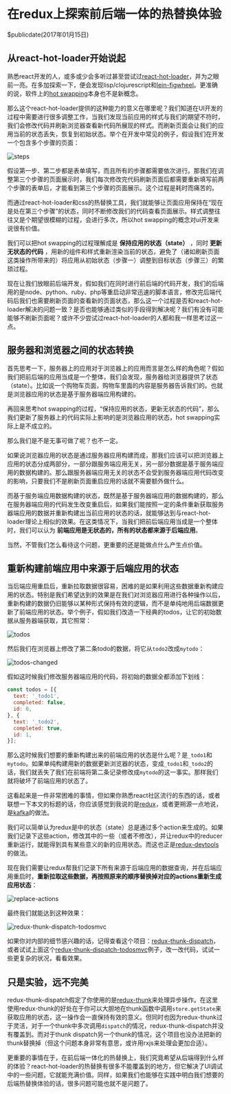 # 在redux上探索前后端一体的热替换体验

$publicdate(2017年01月15日)

## 从react-hot-loader开始说起

熟悉react开发的人，或多或少会多听过甚至尝试过[react-hot-loader](https://github.com/gaearon/react-hot-loader)，并为之眼前一亮。在多加探索一下，便会发现lisp/clojurescript和[lein-figwheel](https://github.com/bhauman/lein-figwheel)。更准确的说，软件上的[hot swapping](https://en.wikipedia.org/wiki/Hot_swapping)本身也不是新概念。

那么这个react-hot-loader提供的这种能力的意义在哪里呢？我们知道在UI开发的过程中需要进行很多调整工作，当我们发现当前应用的样式与我们的期望不符时，我们会修改代码并刷新浏览器查看新代码所展现的样式。而刷新页面会让我们的应用当前的状态丢失，恢复到初始状态。举个在开发中常见的例子，假设我们在开发一个包含多个步骤的页面：

![steps](https://cdn.rawgit.com/oyyd/images/5223a68d/github/redux-thunk-dispatch/steps.png)

假设第一步、第二步都是表单填写，而且所有的步骤都需要依次进行。那我们在调整第三个步骤的页面展示时，我们每次修改完代码刷新页面后都需要重新填写前两个步骤的表单后，才能看到第三个步骤的页面展示。这个过程是耗时而痛苦的。

而通过react-hot-loader和css的热替换工具，我们就能够让页面应用保持在“现在是处在第三个步骤”的状态，同时不断修改我们的代码查看页面展示。样式调整往往又是个期望很模糊的过程，会进行多次，所以hot swapping的概念对ui开发来说很有价值。

我们可以把hot swapping的过程理解成是 **保持应用的状态（state）** ，同时 **更新无状态的代码** ，用新的组件和样式重新渲染当前的状态，避免了（诸如刷新页面这类操作所带来的）将应用从初始状态（步骤一）调整到目标状态（步骤三）的繁琐过程。

现在让我们放眼前后端开发，假如我们在同时进行前后端的代码开发，我们的后端用的是node、python、ruby、php等重启动非常迅速的脚本语言，修改完后端代码后我们也需要刷新页面的查看新的页面状态，那么这一个过程是否和react-hot-loader解决的问题一致？是否也能够通过类似的手段得到解决呢？我们有没有可能能够不刷新页面呢？或许不少尝试过react-hot-loader的人都和我一样思考过这一点。

## 服务器和浏览器之间的状态转换

首先思考一下，服务器上的应用对于浏览器上的应用而言是怎么样的角色呢？假如我们把前后端的应用当成是一个整体，我们会发现，服务器给浏览器提供了状态（state）。比如说一个购物车页面，购物车里面的内容是服务器告诉我们的。也就是浏览器应用的状态是基于服务器端应用构建的。

再回来思考hot swapping的过程，“保持应用的状态，更新无状态的代码”，那么我们更新了服务器上的代码实际上影响的是浏览器应用的状态，hot swapping实际上是不成立的。

那么我们是不是无事可做了呢？也不一定。

如果说浏览器应用的状态是通过服务器应用构建而成，那我们应该可以把浏览器上应用的状态分成两部分，一部分跟服务端应用无关，另一部分数据是基于服务端应用的数据构建的。那么跟服务器端应用无关的状态不会受到服务器端应用代码改变的影响，只要我们不是刷新页面重启应用的话就不需要额外做什么。

而基于服务端应用数据构建的状态，既然是基于服务器端应用的数据构建的，那么在服务器端应用的代码发生改变重启后，如果我们能按照一定的条件重新获取服务器端应用的数据并重新构建出当前应用的状态的话，就能够达到与react-hot-loader理论上相似的效果。在这类情况下，当我们把前后端应用当成是一个整体时，我们可以认为 **前端应用是无状态的，所有的状态都来源于后端应用**。

当然，不管我们怎么看待这个问题，更重要的还是能做点什么产生点价值。

## 重新构建前端应用中来源于后端应用的状态

当后端应用重启后，重新拉取数据很容易，困难的是如果利用这些数据重新构建应用的状态。特别是我们希望达到的效果是在我们对浏览器应用进行各种操作以后，重新构建的数据仍旧能够以某种形式保持有效的逻辑，而不是单纯地用后端数据更新了前端应用的状态。举个例子，假如我们改造一下经典的todos，让它的初始数据从服务器端获取，其它照常：

![todos](https://cdn.rawgit.com/oyyd/images/5223a68d/github/redux-thunk-dispatch/todos.png)

然后我们在浏览器上修改了第二条todo的数据，将它从`todo2`改成`mytodo`：

![todos-changed](https://cdn.rawgit.com/oyyd/images/5223a68d/github/redux-thunk-dispatch/todos-changed.png)

假如这时候我们修改服务器端应用的代码，将初始的数据全都添加下划线：

```js
const todos = [{
  text: '_todo1',
  completed: false,
  id: 0,
}, {
  text: '_todo2',
  completed: true,
  id: 1,
}];

```

那么这时候我们想要的重新构建出来的前端应用的状态是什么呢？是`_todo1`和`mytodo`。如果单纯构建用新的数据更新浏览器的状态，变成`_todo1`和`_todo2`的话，我们就丢失了我们在前端将第二条记录修改成`mytodo`的这一事实。那样我们就将破坏了前端应用的状态了。

这看起来是一件非常困难的事情，但如果你熟悉react社区流行的东西的话，或者联想一下本文的标题的话，你应该感觉到我说的是[redux](http://redux.js.org/)，或者更朔源一点地说，是[kafka](https://www.confluent.io/blog/turning-the-database-inside-out-with-apache-samza/)的做法。

我们可以简单认为redux是中的状态（state）总是通过多个action来生成的。如果我们记录下这些action，修改其中的一些（或者不修改），并让redux中的reducer重新运行，就能得到具有某些意义的新的应用状态。而这也正是[redux-devtools](https://github.com/gaearon/redux-devtools)的做法。

现在我们需要让redux帮我们记录下所有来源于后端应用的数据查询，并在后端应用重启时，**重新拉取这些数据，再按照原来的顺序替换掉对应的actions重新生成应用状态**：

![replace-actions](https://camo.githubusercontent.com/7e80f4e28d5c7aaf4afa2b3ed234ed6cf353d247/68747470733a2f2f63646e2e7261776769742e636f6d2f6f7979642f696d616765732f6d61737465722f6769746875622f72656475782d616374696f6e732d64697370617463682e706e67)

最终我们就能达到这种效果：

![redux-thunk-dispatch-todosmvc](https://camo.githubusercontent.com/ca390e472aaab7d1b235ebaea80dd11aeeeebb26/68747470733a2f2f63646e2e7261776769742e636f6d2f6f7979642f696d616765732f32666439646361362f6769746875622f72656475782d7468756e6b2d64697370617463682d746f646f736d76632e676966)

如果你对内部的细节感兴趣的话，记得查看这个项目：[redux-thunk-dispatch](https://github.com/oyyd/redux-thunk-dispatch)，或者试试上面这个[redux-thunk-dispatch-todosmvc](https://github.com/oyyd/redux-thunk-dispatch-todosmvc)例子，改一改代码，试试一些更复杂的状况，看看效果。

## 只是实验，远不完美

redux-thunk-dispatch假定了你使用的是[redux-thunk](https://github.com/gaearon/redux-thunk)来处理异步操作。在这里使用redux-thunk的好处在于你可以大胆地在thunk函数中调用`store.getState`来获取应用的状态，这一操作会一直保持有效的意义。但同时也因为redux-thunk过于灵活，对于一个thunk中多次调用`dispatch`的情况，redux-thunk-dispatch并没有覆盖到。而对于thunk dispatch另一个thunk的情况，这个项目也没办法把新的thunk替换掉（但这个问题本身非常有意思，或许用rxjs来处理会更加合适）。

更重要的事情在于，在前后端一体化的热替换上，我们究竟希望从后端得到什么样的体验？react-hot-loader的热替换有很多不能覆盖到的地方，但它解决了UI调试中的一些问题，它就能充满价值。同样，如果我们也能够在实践中明白我们想要的后端热替换体验的话，很多问题可能也就不是问题了。
